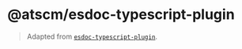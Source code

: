 # @atscm/esdoc-typescript-plugin

> Adapted from [`esdoc-typescript-plugin`](https://www.npmjs.com/package/esdoc-typescript-plugin).

